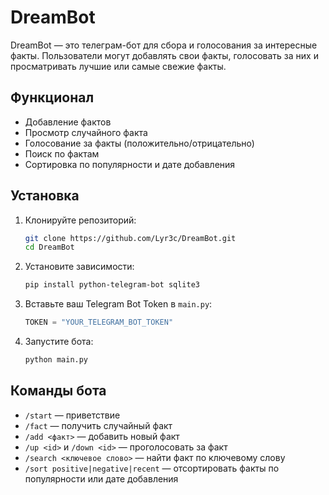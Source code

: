 # DreamBot

DreamBot — это телеграм-бот для сбора и голосования за интересные факты. Пользователи могут добавлять свои факты, голосовать за них и просматривать лучшие или самые свежие факты.

## Функционал
- Добавление фактов
- Просмотр случайного факта
- Голосование за факты (положительно/отрицательно)
- Поиск по фактам
- Сортировка по популярности и дате добавления

## Установка
1. Клонируйте репозиторий:
   ```sh
   git clone https://github.com/Lyr3c/DreamBot.git
   cd DreamBot
   ```
2. Установите зависимости:
   ```sh
   pip install python-telegram-bot sqlite3
   ```
3. Вставьте ваш Telegram Bot Token в `main.py`:
   ```python
   TOKEN = "YOUR_TELEGRAM_BOT_TOKEN"
   ```
4. Запустите бота:
   ```sh
   python main.py
   ```

## Команды бота
- `/start` — приветствие
- `/fact` — получить случайный факт
- `/add <факт>` — добавить новый факт
- `/up <id>` и `/down <id>` — проголосовать за факт
- `/search <ключевое слово>` — найти факт по ключевому слову
- `/sort positive|negative|recent` — отсортировать факты по популярности или дате добавления
